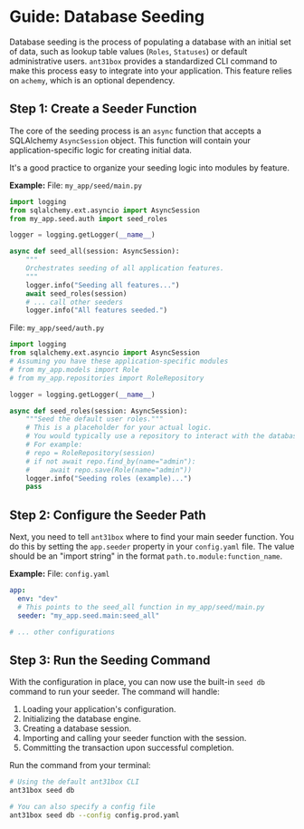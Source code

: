 # Guide: Database Seeding

Database seeding is the process of populating a database with an initial set of data, such as lookup table values (`Roles`, `Statuses`) or default administrative users. `ant31box` provides a standardized CLI command to make this process easy to integrate into your application. This feature relies on `achemy`, which is an optional dependency.

## Step 1: Create a Seeder Function

The core of the seeding process is an `async` function that accepts a SQLAlchemy `AsyncSession` object. This function will contain your application-specific logic for creating initial data.

It's a good practice to organize your seeding logic into modules by feature.

**Example:**
File: `my_app/seed/main.py`
```python
import logging
from sqlalchemy.ext.asyncio import AsyncSession
from my_app.seed.auth import seed_roles

logger = logging.getLogger(__name__)

async def seed_all(session: AsyncSession):
    """
    Orchestrates seeding of all application features.
    """
    logger.info("Seeding all features...")
    await seed_roles(session)
    # ... call other seeders
    logger.info("All features seeded.")
```

File: `my_app/seed/auth.py`
```python
import logging
from sqlalchemy.ext.asyncio import AsyncSession
# Assuming you have these application-specific modules
# from my_app.models import Role
# from my_app.repositories import RoleRepository

logger = logging.getLogger(__name__)

async def seed_roles(session: AsyncSession):
    """Seed the default user roles."""
    # This is a placeholder for your actual logic.
    # You would typically use a repository to interact with the database.
    # For example:
    # repo = RoleRepository(session)
    # if not await repo.find_by(name="admin"):
    #     await repo.save(Role(name="admin"))
    logger.info("Seeding roles (example)...")
    pass
```

## Step 2: Configure the Seeder Path

Next, you need to tell `ant31box` where to find your main seeder function. You do this by setting the `app.seeder` property in your `config.yaml` file. The value should be an "import string" in the format `path.to.module:function_name`.

**Example:**
File: `config.yaml`
```yaml
app:
  env: "dev"
  # This points to the seed_all function in my_app/seed/main.py
  seeder: "my_app.seed.main:seed_all"

# ... other configurations
```

## Step 3: Run the Seeding Command

With the configuration in place, you can now use the built-in `seed db` command to run your seeder. The command will handle:
1.  Loading your application's configuration.
2.  Initializing the database engine.
3.  Creating a database session.
4.  Importing and calling your seeder function with the session.
5.  Committing the transaction upon successful completion.

Run the command from your terminal:
```bash
# Using the default ant31box CLI
ant31box seed db

# You can also specify a config file
ant31box seed db --config config.prod.yaml
```
